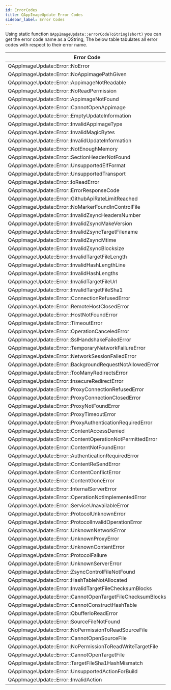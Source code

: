 ```yaml
---
id: ErrorCodes
title: QAppImageUpdate Error Codes 
sidebar_label: Error Codes
---
```


Using static function ```QAppImageUpdate::errorCodeToString(short)``` you can get the error code name as 
a QString, The below table tabulates all error codes with respect to their error name.


| Error Code                                               | Value |
|----------------------------------------------------------|------ |
| QAppImageUpdate::Error::NoError                          | 0 |
| QAppImageUpdate::Error::NoAppimagePathGiven              | 1 |
| QAppImageUpdate::Error::AppimageNotReadable              | 2 |
| QAppImageUpdate::Error::NoReadPermission                 | 3 |
| QAppImageUpdate::Error::AppimageNotFound                 | 4 |
| QAppImageUpdate::Error::CannotOpenAppimage               | 5 |
| QAppImageUpdate::Error::EmptyUpdateInformation           | 6 |
| QAppImageUpdate::Error::InvalidAppimageType              | 7 |
| QAppImageUpdate::Error::InvalidMagicBytes                | 8 |
| QAppImageUpdate::Error::InvalidUpdateInformation         | 9 |
| QAppImageUpdate::Error::NotEnoughMemory                  | 10 |
| QAppImageUpdate::Error::SectionHeaderNotFound            | 11 |
| QAppImageUpdate::Error::UnsupportedElfFormat             | 12 |
| QAppImageUpdate::Error::UnsupportedTransport             | 13 |
| QAppImageUpdate::Error::IoReadError                      | 50 |
| QAppImageUpdate::Error::ErrorResponseCode                | 51 |
| QAppImageUpdate::Error::GithubApiRateLimitReached        | 52 |
| QAppImageUpdate::Error::NoMarkerFoundInControlFile       | 53 |
| QAppImageUpdate::Error::InvalidZsyncHeadersNumber        | 54 |
| QAppImageUpdate::Error::InvalidZsyncMakeVersion          | 55 |
| QAppImageUpdate::Error::InvalidZsyncTargetFilename       | 56 |
| QAppImageUpdate::Error::InvalidZsyncMtime                | 57 |
| QAppImageUpdate::Error::InvalidZsyncBlocksize            | 58 |
| QAppImageUpdate::Error::InvalidTargetFileLength          | 59 |
| QAppImageUpdate::Error::InvalidHashLengthLine            | 60 |
| QAppImageUpdate::Error::InvalidHashLengths               | 61 |
| QAppImageUpdate::Error::InvalidTargetFileUrl             | 62 |
| QAppImageUpdate::Error::InvalidTargetFileSha1            | 63 |
| QAppImageUpdate::Error::ConnectionRefusedError           | 64 |
| QAppImageUpdate::Error::RemoteHostClosedError            | 65 |
| QAppImageUpdate::Error::HostNotFoundError                | 66 |
| QAppImageUpdate::Error::TimeoutError                     | 67 |
| QAppImageUpdate::Error::OperationCanceledError           | 68 |
| QAppImageUpdate::Error::SslHandshakeFailedError          | 69 |
| QAppImageUpdate::Error::TemporaryNetworkFailureError     | 70 |
| QAppImageUpdate::Error::NetworkSessionFailedError        | 71 |
| QAppImageUpdate::Error::BackgroundRequestNotAllowedError | 72 |
| QAppImageUpdate::Error::TooManyRedirectsError            | 73 |
| QAppImageUpdate::Error::InsecureRedirectError            | 74 |
| QAppImageUpdate::Error::ProxyConnectionRefusedError      | 75 |
| QAppImageUpdate::Error::ProxyConnectionClosedError       | 76 |
| QAppImageUpdate::Error::ProxyNotFoundError               | 77 |
| QAppImageUpdate::Error::ProxyTimeoutError                | 78 |
| QAppImageUpdate::Error::ProxyAuthenticationRequiredError | 79 |
| QAppImageUpdate::Error::ContentAccessDenied              | 80 |
| QAppImageUpdate::Error::ContentOperationNotPermittedError| 81 |
| QAppImageUpdate::Error::ContentNotFoundError             | 82 |
| QAppImageUpdate::Error::AuthenticationRequiredError      | 83 |
| QAppImageUpdate::Error::ContentReSendError               | 84 |
| QAppImageUpdate::Error::ContentConflictError             | 85 |
| QAppImageUpdate::Error::ContentGoneError                 | 86 |
| QAppImageUpdate::Error::InternalServerError              | 87 |
| QAppImageUpdate::Error::OperationNotImplementedError     | 88 |
| QAppImageUpdate::Error::ServiceUnavailableError          | 89 |
| QAppImageUpdate::Error::ProtocolUnknownError             | 90 |
| QAppImageUpdate::Error::ProtocolInvalidOperationError    | 91 |
| QAppImageUpdate::Error::UnknownNetworkError              | 92 |
| QAppImageUpdate::Error::UnknownProxyError                | 93 |
| QAppImageUpdate::Error::UnknownContentError              | 94 |
| QAppImageUpdate::Error::ProtocolFailure                  | 95 |
| QAppImageUpdate::Error::UnknownServerError               | 96 |
| QAppImageUpdate::Error::ZsyncControlFileNotFound         | 97 |
| QAppImageUpdate::Error::HashTableNotAllocated            | 100 |
| QAppImageUpdate::Error::InvalidTargetFileChecksumBlocks  | 101 |
| QAppImageUpdate::Error::CannotOpenTargetFileChecksumBlocks| 102 |
| QAppImageUpdate::Error::CannotConstructHashTable         | 103 |
| QAppImageUpdate::Error::QbufferIoReadError               | 104 |
| QAppImageUpdate::Error::SourceFileNotFound               | 105 |
| QAppImageUpdate::Error::NoPermissionToReadSourceFile     | 106 |
| QAppImageUpdate::Error::CannotOpenSourceFile             | 107 |
| QAppImageUpdate::Error::NoPermissionToReadWriteTargetFile| 108 |
| QAppImageUpdate::Error::CannotOpenTargetFile             | 109 |
| QAppImageUpdate::Error::TargetFileSha1HashMismatch       | 110 |
| QAppImageUpdate::Error::UnsupportedActionForBuild        | 200 |
| QAppImageUpdate::Error::InvalidAction                    | 201 | 
